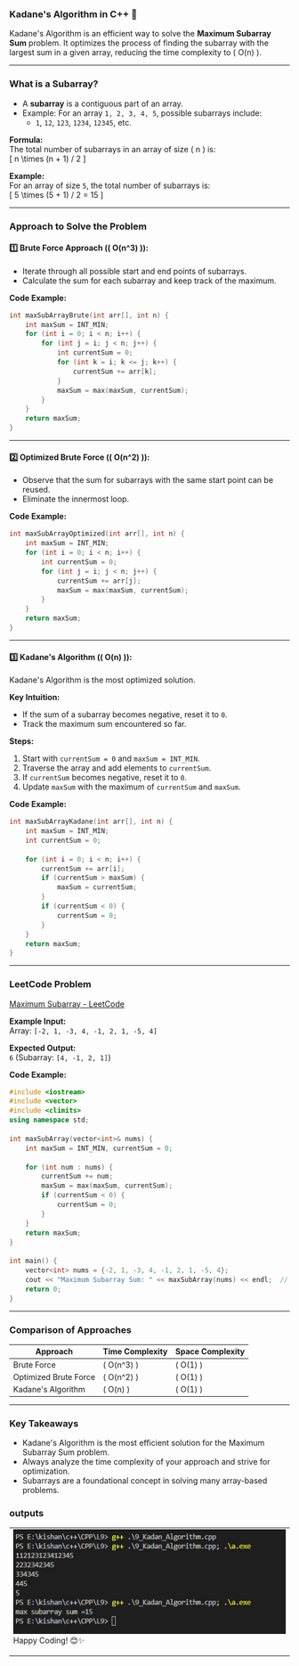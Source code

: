 ### **Kadane's Algorithm in C++** 🚀  

Kadane's Algorithm is an efficient way to solve the **Maximum Subarray Sum** problem. It optimizes the process of finding the subarray with the largest sum in a given array, reducing the time complexity to \( O(n) \).  

---

### **What is a Subarray?**  
- A **subarray** is a contiguous part of an array.  
- Example: For an array `1, 2, 3, 4, 5`, possible subarrays include:  
  - `1`, `12`, `123`, `1234`, `12345`, etc.  

**Formula:**  
The total number of subarrays in an array of size \( n \) is:  
\[ n \times (n + 1) / 2 \]  

**Example:**  
For an array of size `5`, the total number of subarrays is:  
\[ 5 \times (5 + 1) / 2 = 15 \]  

---

### **Approach to Solve the Problem**  

#### **1️⃣ Brute Force Approach (\( O(n^3) \)):**  
- Iterate through all possible start and end points of subarrays.  
- Calculate the sum for each subarray and keep track of the maximum.  

**Code Example:**  
```cpp  
int maxSubArrayBrute(int arr[], int n) {  
    int maxSum = INT_MIN;  
    for (int i = 0; i < n; i++) {  
        for (int j = i; j < n; j++) {  
            int currentSum = 0;  
            for (int k = i; k <= j; k++) {  
                currentSum += arr[k];  
            }  
            maxSum = max(maxSum, currentSum);  
        }  
    }  
    return maxSum;  
}  
```  

---

#### **2️⃣ Optimized Brute Force (\( O(n^2) \)):**  
- Observe that the sum for subarrays with the same start point can be reused.  
- Eliminate the innermost loop.  

**Code Example:**  
```cpp  
int maxSubArrayOptimized(int arr[], int n) {  
    int maxSum = INT_MIN;  
    for (int i = 0; i < n; i++) {  
        int currentSum = 0;  
        for (int j = i; j < n; j++) {  
            currentSum += arr[j];  
            maxSum = max(maxSum, currentSum);  
        }  
    }  
    return maxSum;  
}  
```  

---

#### **3️⃣ Kadane's Algorithm (\( O(n) \)):**  
Kadane's Algorithm is the most optimized solution.  

**Key Intuition:**  
- If the sum of a subarray becomes negative, reset it to `0`.  
- Track the maximum sum encountered so far.  

**Steps:**  
1. Start with `currentSum = 0` and `maxSum = INT_MIN`.  
2. Traverse the array and add elements to `currentSum`.  
3. If `currentSum` becomes negative, reset it to `0`.  
4. Update `maxSum` with the maximum of `currentSum` and `maxSum`.  

**Code Example:**  
```cpp  
int maxSubArrayKadane(int arr[], int n) {  
    int maxSum = INT_MIN;  
    int currentSum = 0;  

    for (int i = 0; i < n; i++) {  
        currentSum += arr[i];  
        if (currentSum > maxSum) {  
            maxSum = currentSum;  
        }  
        if (currentSum < 0) {  
            currentSum = 0;  
        }  
    }  
    return maxSum;  
}  
```  

---

### **LeetCode Problem**  
[Maximum Subarray - LeetCode](https://leetcode.com/problems/maximum-subarray/)  

**Example Input:**  
Array: `[-2, 1, -3, 4, -1, 2, 1, -5, 4]`  

**Expected Output:**  
`6` (Subarray: `[4, -1, 2, 1]`)  

**Code Example:**  
```cpp  
#include <iostream>  
#include <vector>  
#include <climits>  
using namespace std;  

int maxSubArray(vector<int>& nums) {  
    int maxSum = INT_MIN, currentSum = 0;  

    for (int num : nums) {  
        currentSum += num;  
        maxSum = max(maxSum, currentSum);  
        if (currentSum < 0) {  
            currentSum = 0;  
        }  
    }  
    return maxSum;  
}  

int main() {  
    vector<int> nums = {-2, 1, -3, 4, -1, 2, 1, -5, 4};  
    cout << "Maximum Subarray Sum: " << maxSubArray(nums) << endl;  // Outputs: 6  
    return 0;  
}  
```  

---

### **Comparison of Approaches**  

| **Approach**            | **Time Complexity** | **Space Complexity** |  
|--------------------------|---------------------|-----------------------|  
| Brute Force              | \( O(n^3) \)       | \( O(1) \)            |  
| Optimized Brute Force    | \( O(n^2) \)       | \( O(1) \)            |  
| Kadane's Algorithm       | \( O(n) \)         | \( O(1) \)            |  

---

### **Key Takeaways**  
- Kadane's Algorithm is the most efficient solution for the Maximum Subarray Sum problem.  
- Always analyze the time complexity of your approach and strive for optimization.  
- Subarrays are a foundational concept in solving many array-based problems.  

### **outputs** <br>
<table>
  <tr>
    <td><img src="image.png"
     
Happy Coding! 😊✨  